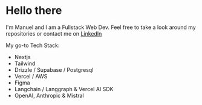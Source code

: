 <h1>Hello there</h1>


I'm Manuel and I am a Fullstack Web Dev.
Feel free to take a look around my repositories or contact me on [LinkedIn](https://www.linkedin.com/in/cr4yfish/)


My go-to Tech Stack:
- Nextjs
- Tailwind
- Drizzle / Supabase / Postgresql
- Vercel / AWS
- Figma
- Langchain / Langgraph & Vercel AI SDK
- OpenAI, Anthropic & Mistral
